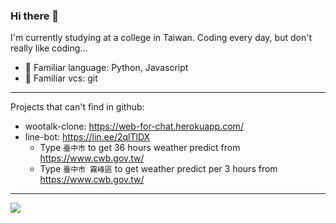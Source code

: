 ### Hi there 👋

I'm currently studying at a college in Taiwan. 
Coding every day, but don't really like coding...

- 🔭 Familiar language: Python, Javascript
- 🌱 Familiar vcs: git

---
Projects that can't find in github:
- wootalk-clone: https://web-for-chat.herokuapp.com/
- line-bot: https://lin.ee/2qlTlDX
  - Type `臺中市` to get 36 hours weather predict from https://www.cwb.gov.tw/
  - Type `臺中市 霧峰區` to get weather predict per 3 hours from https://www.cwb.gov.tw/
  
---
<img src="https://github-readme-stats.vercel.app/api?username=yolong-lin&count_private=true&show_icons=true" />
<!--
**yolong-lin/yolong-lin** is a ✨ _special_ ✨ repository because its `README.md` (this file) appears on your GitHub profile.

Here are some ideas to get you started:

- 🔭 I’m currently working on ...
- 🌱 I’m currently learning ...
- 👯 I’m looking to collaborate on ...
- 🤔 I’m looking for help with ...
- 💬 Ask me about ...
- 📫 How to reach me: ...
- 😄 Pronouns: ...
- ⚡ Fun fact: ...
-->
